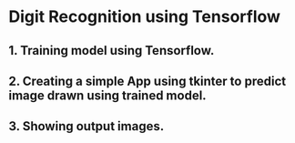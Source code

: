 # Digit Recognition using Tensorflow
## 1. Training model using Tensorflow.
## 2. Creating a simple App using tkinter to predict image drawn using trained model.
## 3. Showing output images.
